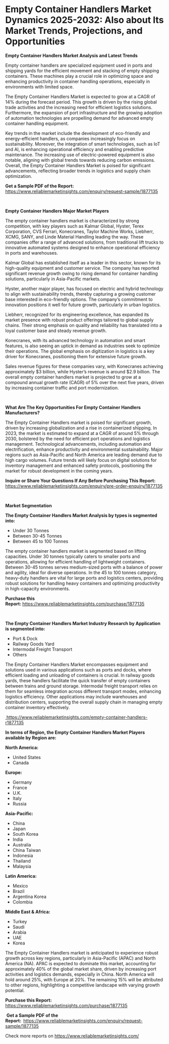 <p><h1>Empty Container Handlers Market Dynamics 2025-2032: Also about Its Market Trends, Projections, and Opportunities</h1></p><p><strong>Empty Container Handlers Market Analysis and Latest Trends</strong></p>
<p><p>Empty container handlers are specialized equipment used in ports and shipping yards for the efficient movement and stacking of empty shipping containers. These machines play a crucial role in optimizing space and enhancing productivity in container handling operations, especially in environments with limited space.</p><p>The Empty Container Handlers Market is expected to grow at a CAGR of 14% during the forecast period. This growth is driven by the rising global trade activities and the increasing need for efficient logistics solutions. Furthermore, the expansion of port infrastructure and the growing adoption of automation technologies are propelling demand for advanced empty container handling equipment. </p><p>Key trends in the market include the development of eco-friendly and energy-efficient handlers, as companies increasingly focus on sustainability. Moreover, the integration of smart technologies, such as IoT and AI, is enhancing operational efficiency and enabling predictive maintenance. The increasing use of electric-powered equipment is also notable, aligning with global trends towards reducing carbon emissions. Overall, the Empty Container Handlers Market is poised for significant advancements, reflecting broader trends in logistics and supply chain optimization.</p></p>
<p><strong>Get a Sample PDF of the Report:&nbsp;</strong> <a href="https://www.reliablemarketinsights.com/enquiry/request-sample/1877135?utm_campaign=2458&utm_medium=2&utm_source=Github&utm_content=ia&utm_term=19022025&utm_id=empty-container-handlers">https://www.reliablemarketinsights.com/enquiry/request-sample/1877135</a></p>
<p>&nbsp;</p>
<p><strong>Empty Container Handlers Major Market Players</strong></p>
<p><p>The empty container handlers market is characterized by strong competition, with key players such as Kalmar Global, Hyster, Terex Corporation, CVS Ferrari, Konecranes, Taylor Machine Works, Liebherr, XCMG, SANY, and Linde Material Handling leading the way. These companies offer a range of advanced solutions, from traditional lift trucks to innovative automated systems designed to enhance operational efficiency in ports and warehouses.</p><p>Kalmar Global has established itself as a leader in this sector, known for its high-quality equipment and customer service. The company has reported significant revenue growth owing to rising demand for container handling solutions, particularly in Asia-Pacific markets.</p><p>Hyster, another major player, has focused on electric and hybrid technology to align with sustainability trends, thereby capturing a growing customer base interested in eco-friendly options. The company’s commitment to innovation positions it well for future growth, particularly in urban logistics.</p><p>Liebherr, recognized for its engineering excellence, has expanded its market presence with robust product offerings tailored to global supply chains. Their strong emphasis on quality and reliability has translated into a loyal customer base and steady revenue growth.</p><p>Konecranes, with its advanced technology in automation and smart features, is also seeing an uptick in demand as industries seek to optimize their operations. The global emphasis on digitization in logistics is a key driver for Konecranes, positioning them for extensive future growth.</p><p>Sales revenue figures for these companies vary, with Konecranes achieving approximately $3 billion, while Hyster’s revenue is around $2.9 billion. The overall empty container handlers market is projected to grow at a compound annual growth rate (CAGR) of 5% over the next five years, driven by increasing container traffic and port modernization.</p></p>
<p>&nbsp;</p>
<p><strong>What Are The Key Opportunities For Empty Container Handlers Manufacturers?</strong></p>
<p><p>The Empty Container Handlers market is poised for significant growth, driven by increasing globalization and a rise in containerized shipping. In 2023, the market is estimated to expand at a CAGR of around 5% through 2030, bolstered by the need for efficient port operations and logistics management. Technological advancements, including automation and electrification, enhance productivity and environmental sustainability. Major regions such as Asia-Pacific and North America are leading demand due to high cargo volumes. Future trends will likely focus on digital solutions for inventory management and enhanced safety protocols, positioning the market for robust development in the coming years.</p></p>
<p><strong>Inquire or Share Your Questions If Any Before Purchasing This Report:</strong> <a href="https://www.reliablemarketinsights.com/enquiry/pre-order-enquiry/1877135?utm_campaign=2458&utm_medium=2&utm_source=Github&utm_content=ia&utm_term=19022025&utm_id=empty-container-handlers">https://www.reliablemarketinsights.com/enquiry/pre-order-enquiry/1877135</a></p>
<p>&nbsp;</p>
<p><strong>Market Segmentation</strong></p>
<p><strong>The Empty Container Handlers Market Analysis by types is segmented into:</strong></p>
<p><ul><li>Under 30 Tonnes</li><li>Between 30-45 Tonnes</li><li>Between 45 to 100 Tonnes</li></ul></p>
<p><p>The empty container handlers market is segmented based on lifting capacities. Under 30 tonnes typically caters to smaller ports and operations, allowing for efficient handling of lightweight containers. Between 30-45 tonnes serves medium-sized ports with a balance of power and agility, ideal for diverse operations. In the 45 to 100 tonnes category, heavy-duty handlers are vital for large ports and logistics centers, providing robust solutions for handling heavy containers and optimizing productivity in high-capacity environments.</p></p>
<p><strong>Purchase this Report:&nbsp;</strong><a href="https://www.reliablemarketinsights.com/purchase/1877135?utm_campaign=2458&utm_medium=2&utm_source=Github&utm_content=ia&utm_term=19022025&utm_id=empty-container-handlers">https://www.reliablemarketinsights.com/purchase/1877135</a></p>
<p>&nbsp;</p>
<p><strong>The Empty Container Handlers Market Industry Research by Application is segmented into:</strong></p>
<p><ul><li>Port & Dock</li><li>Railway Goods Yard</li><li>Intermodal Freight Transport</li><li>Others</li></ul></p>
<p><p>The Empty Container Handlers Market encompasses equipment and solutions used in various applications such as ports and docks, where efficient loading and unloading of containers is crucial. In railway goods yards, these handlers facilitate the quick transfer of empty containers between trains and ground storage. Intermodal freight transport relies on them for seamless integration across different transport modes, enhancing logistics efficiency. Other applications may include warehouses and distribution centers, supporting the overall supply chain in managing empty container inventory effectively.</p></p>
<p><a href="https://www.reliablemarketinsights.com/empty-container-handlers-r1877135?utm_campaign=2458&utm_medium=2&utm_source=Github&utm_content=ia&utm_term=19022025&utm_id=empty-container-handlers">&nbsp;https://www.reliablemarketinsights.com/empty-container-handlers-r1877135</a></p>
<p><strong>In terms of Region, the Empty Container Handlers Market Players available by Region are:</strong></p>
<p>
    <p> <strong> North America: </strong>
        <ul>
            <li>United States</li>
            <li>Canada</li>
        </ul>
        </p> 
    <p> <strong> Europe: </strong>
        <ul>
            <li>Germany</li>
            <li>France</li>
            <li>U.K.</li>
            <li>Italy</li>
            <li>Russia</li>
        </ul>
        </p> 
    <p> <strong> Asia-Pacific: </strong>
        <ul>
            <li>China</li>
            <li>Japan</li>
            <li>South Korea</li>
            <li>India</li>
            <li>Australia</li>
            <li>China Taiwan</li>
            <li>Indonesia</li>
            <li>Thailand</li>
            <li>Malaysia</li>
        </ul>
        </p> 
    <p> <strong> Latin America: </strong>
        <ul>
            <li>Mexico</li>
            <li>Brazil</li>
            <li>Argentina Korea</li>
            <li>Colombia</li>
        </ul>
        </p> 
    <p> <strong> Middle East & Africa: </strong>
        <ul>
            <li>Turkey</li>
            <li>Saudi</li>
            <li>Arabia</li>
            <li>UAE</li>
            <li>Korea</li>
        </ul>
    </p>
    </p>
<p><p>The Empty Container Handlers market is anticipated to experience robust growth across key regions, particularly in Asia-Pacific (APAC) and North America (NA). APAC is expected to dominate this market, accounting for approximately 40% of the global market share, driven by increasing port activities and logistics demands, especially in China. North America will hold around 25%, with Europe at 20%. The remaining 15% will be attributed to other regions, highlighting a competitive landscape with varying growth potential.</p></p>
<p><strong>Purchase this Report: </strong><a href="https://www.reliablemarketinsights.com/purchase/1877135?utm_campaign=2458&utm_medium=2&utm_source=Github&utm_content=ia&utm_term=19022025&utm_id=empty-container-handlers">https://www.reliablemarketinsights.com/purchase/1877135</a></p>
<p>&nbsp;<strong>Get a Sample PDF of the Report:&nbsp;&nbsp;</strong><a href="https://www.reliablemarketinsights.com/enquiry/request-sample/1877135?utm_campaign=2458&utm_medium=2&utm_source=Github&utm_content=ia&utm_term=19022025&utm_id=empty-container-handlers">https://www.reliablemarketinsights.com/enquiry/request-sample/1877135</a></p>
<p><strong></strong></p>
<p>Check more reports on <a href="https://www.reliablemarketinsights.com/?utm_campaign=2458&utm_medium=2&utm_source=Github&utm_content=ia&utm_term=19022025&utm_id=empty-container-handlers">https://www.reliablemarketinsights.com/</a></p>